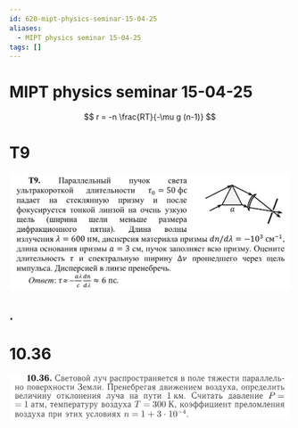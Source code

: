 ```yaml
---
id: 620-mipt-physics-seminar-15-04-25
aliases:
  - MIPT physics seminar 15-04-25
tags: []
---
```


# MIPT physics seminar 15-04-25

$$
r = -n \frac{RT}{-\mu g (n-1)}
$$

# T9

![15-04-25_10-59-27_465.png](assets/imgs/15-04-25_10-59-27_465.png)

## .

# 10.36

![15-04-25_11-23-14_201.png](assets/imgs/15-04-25_11-23-14_201.png)
